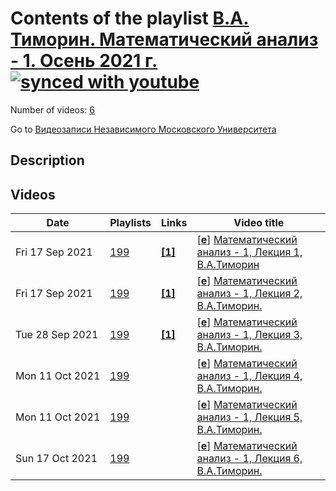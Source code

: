 # Contents of the playlist [В.А. Тиморин. Математический анализ - 1. Осень 2021 г.](https://www.youtube.com/playlist?list=PLp9ABVh6_x4F8kk99Wfwj7qvGLREa2H5G)[![synced with youtube](https://img.shields.io/github/last-commit/mathphysschool/mathphysschool.github.io/autoupdate1?label=synced%20with%20youtube)](#)

Number of videos: [6](#videos)

Go to [Видеозаписи Независимого Московского Университета](../README.md)

## Description



## Videos

|Date|Playlists|Links|Video title|
|---|---|---|---|
| Fri&nbsp;17&nbsp;Sep&nbsp;2021 | [199](../playlists/199 "В.А. Тиморин. Математический анализ - 1. Осень 2021 г.") | [**[1]**](https://ium.mccme.ru/f21/f21-Analiz1.html) | [[**e**](https://studio.youtube.com/video/A3rUS-WJDQc/edit "Edit")] [Математический анализ - 1, Лекция 1, В.А.Тиморин](https://www.youtube.com/watch?v=A3rUS-WJDQc&list=PLp9ABVh6_x4F8kk99Wfwj7qvGLREa2H5G "https://ium.mccme.ru/f21/f21-Analiz1.html") |
| Fri&nbsp;17&nbsp;Sep&nbsp;2021 | [199](../playlists/199 "В.А. Тиморин. Математический анализ - 1. Осень 2021 г.") | [**[1]**](https://ium.mccme.ru/f21/f21-Analiz1.html) | [[**e**](https://studio.youtube.com/video/sIKCPgRBC-k/edit "Edit")] [Математический анализ - 1, Лекция 2, В.А.Тиморин.](https://www.youtube.com/watch?v=sIKCPgRBC-k&list=PLp9ABVh6_x4F8kk99Wfwj7qvGLREa2H5G "https://ium.mccme.ru/f21/f21-Analiz1.html") |
| Tue&nbsp;28&nbsp;Sep&nbsp;2021 | [199](../playlists/199 "В.А. Тиморин. Математический анализ - 1. Осень 2021 г.") | [**[1]**](https://ium.mccme.ru/f21/f21-Analiz1.html) | [[**e**](https://studio.youtube.com/video/tVCO7f3dNt4/edit "Edit")] [Математический анализ - 1, Лекция 3, В.А.Тиморин.](https://www.youtube.com/watch?v=tVCO7f3dNt4&list=PLp9ABVh6_x4F8kk99Wfwj7qvGLREa2H5G "Подробнее о курсе: https://ium.mccme.ru/f21/f21-Analiz1.html") |
| Mon&nbsp;11&nbsp;Oct&nbsp;2021 | [199](../playlists/199 "В.А. Тиморин. Математический анализ - 1. Осень 2021 г.") |  | [[**e**](https://studio.youtube.com/video/s1QPAMycgrc/edit "Edit")] [Математический анализ - 1, Лекция 4, В.А.Тиморин.](https://www.youtube.com/watch?v=s1QPAMycgrc&list=PLp9ABVh6_x4F8kk99Wfwj7qvGLREa2H5G "29.09.2021 г.") |
| Mon&nbsp;11&nbsp;Oct&nbsp;2021 | [199](../playlists/199 "В.А. Тиморин. Математический анализ - 1. Осень 2021 г.") |  | [[**e**](https://studio.youtube.com/video/NQ05TmhBxGk/edit "Edit")] [Математический анализ - 1, Лекция 5, В.А.Тиморин.](https://www.youtube.com/watch?v=NQ05TmhBxGk&list=PLp9ABVh6_x4F8kk99Wfwj7qvGLREa2H5G "06.10.2021 г.") |
| Sun&nbsp;17&nbsp;Oct&nbsp;2021 | [199](../playlists/199 "В.А. Тиморин. Математический анализ - 1. Осень 2021 г.") |  | [[**e**](https://studio.youtube.com/video/KnMljC1v08M/edit "Edit")] [Математический анализ - 1, Лекция 6, В.А.Тиморин.](https://www.youtube.com/watch?v=KnMljC1v08M&list=PLp9ABVh6_x4F8kk99Wfwj7qvGLREa2H5G) |

